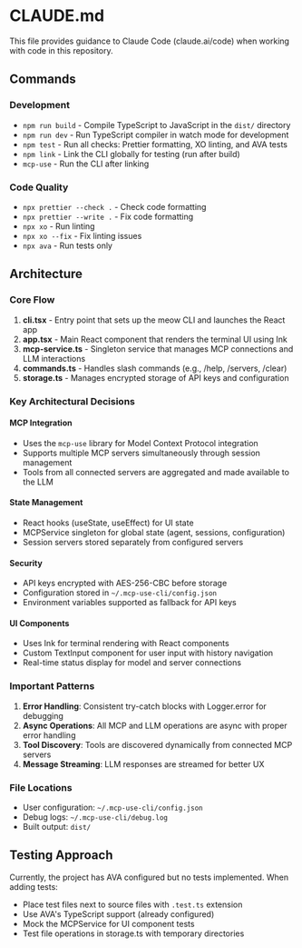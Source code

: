# CLAUDE.md

This file provides guidance to Claude Code (claude.ai/code) when working with code in this repository.

## Commands

### Development

- `npm run build` - Compile TypeScript to JavaScript in the `dist/` directory
- `npm run dev` - Run TypeScript compiler in watch mode for development
- `npm test` - Run all checks: Prettier formatting, XO linting, and AVA tests
- `npm link` - Link the CLI globally for testing (run after build)
- `mcp-use` - Run the CLI after linking

### Code Quality

- `npx prettier --check .` - Check code formatting
- `npx prettier --write .` - Fix code formatting
- `npx xo` - Run linting
- `npx xo --fix` - Fix linting issues
- `npx ava` - Run tests only

## Architecture

### Core Flow

1. **cli.tsx** - Entry point that sets up the meow CLI and launches the React app
2. **app.tsx** - Main React component that renders the terminal UI using Ink
3. **mcp-service.ts** - Singleton service that manages MCP connections and LLM interactions
4. **commands.ts** - Handles slash commands (e.g., /help, /servers, /clear)
5. **storage.ts** - Manages encrypted storage of API keys and configuration

### Key Architectural Decisions

#### MCP Integration

- Uses the `mcp-use` library for Model Context Protocol integration
- Supports multiple MCP servers simultaneously through session management
- Tools from all connected servers are aggregated and made available to the LLM

#### State Management

- React hooks (useState, useEffect) for UI state
- MCPService singleton for global state (agent, sessions, configuration)
- Session servers stored separately from configured servers

#### Security

- API keys encrypted with AES-256-CBC before storage
- Configuration stored in `~/.mcp-use-cli/config.json`
- Environment variables supported as fallback for API keys

#### UI Components

- Uses Ink for terminal rendering with React components
- Custom TextInput component for user input with history navigation
- Real-time status display for model and server connections

### Important Patterns

1. **Error Handling**: Consistent try-catch blocks with Logger.error for debugging
2. **Async Operations**: All MCP and LLM operations are async with proper error handling
3. **Tool Discovery**: Tools are discovered dynamically from connected MCP servers
4. **Message Streaming**: LLM responses are streamed for better UX

### File Locations

- User configuration: `~/.mcp-use-cli/config.json`
- Debug logs: `~/.mcp-use-cli/debug.log`
- Built output: `dist/`

## Testing Approach

Currently, the project has AVA configured but no tests implemented. When adding tests:

- Place test files next to source files with `.test.ts` extension
- Use AVA's TypeScript support (already configured)
- Mock the MCPService for UI component tests
- Test file operations in storage.ts with temporary directories
